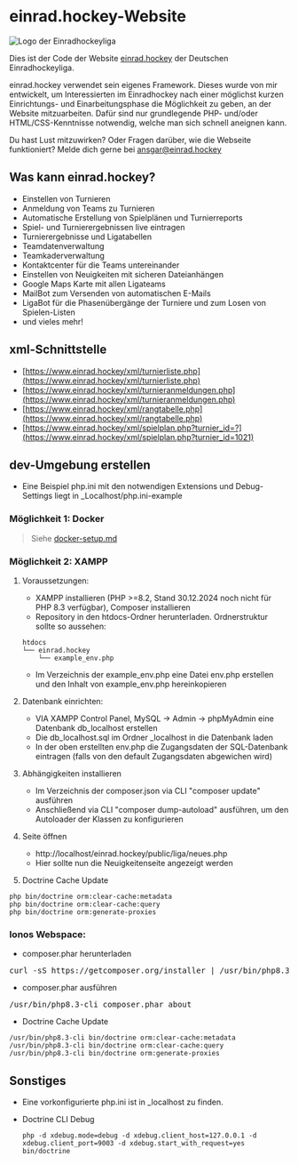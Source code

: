 # einrad.hockey-Website
![Logo der Einradhockeyliga](https://einrad.hockey/bilder/logo_lang_small.png)

Dies ist der Code der Website [einrad.hockey](https://einrad.hockey) der Deutschen Einradhockeyliga.

einrad.hockey verwendet sein eigenes Framework. Dieses wurde von mir entwickelt, um Interessierten im Einradhockey 
nach einer möglichst kurzen Einrichtungs- und Einarbeitungsphase die Möglichkeit zu geben, an der Website mitzuarbeiten. 
Dafür sind nur grundlegende PHP- und/oder HTML/CSS-Kenntnisse notwendig, welche man sich schnell aneignen kann.

Du hast Lust mitzuwirken? Oder Fragen darüber, wie die Webseite funktioniert? Melde dich gerne bei ansgar@einrad.hockey

## Was kann einrad.hockey?

* Einstellen von Turnieren 
* Anmeldung von Teams zu Turnieren
* Automatische Erstellung von Spielplänen und Turnierreports
* Spiel- und Turnierergebnissen live eintragen
* Turnierergebnisse und Ligatabellen
* Teamdatenverwaltung
* Teamkaderverwaltung
* Kontaktcenter für die Teams untereinander
* Einstellen von Neuigkeiten mit sicheren Dateianhängen
* Google Maps Karte mit allen Ligateams
* MailBot zum Versenden von automatischen E-Mails
* LigaBot für die Phasenübergänge der Turniere und zum Losen von Spielen-Listen
* und vieles mehr!

## xml-Schnittstelle

* [https://www.einrad.hockey/xml/turnierliste.php](https://www.einrad.hockey/xml/turnierliste.php)
* [https://www.einrad.hockey/xml/turnieranmeldungen.php](https://www.einrad.hockey/xml/turnieranmeldungen.php)
* [https://www.einrad.hockey/xml/rangtabelle.php](https://www.einrad.hockey/xml/rangtabelle.php)
* [https://www.einrad.hockey/xml/spielplan.php?turnier_id=?](https://www.einrad.hockey/xml/spielplan.php?turnier_id=1021)

## dev-Umgebung erstellen
* Eine Beispiel php.ini mit den notwendigen Extensions und Debug-Settings liegt in _Localhost/php.ini-example

### Möglichkeit 1: Docker
> Siehe [docker-setup.md](docker-setup.md)

### Möglichkeit 2: XAMPP
1. Voraussetzungen:
   * XAMPP installieren (PHP >=8.2, Stand 30.12.2024 noch nicht für PHP 8.3 verfügbar), Composer installieren
   * Repository in den htdocs-Ordner herunterladen. Ordnerstruktur sollte so aussehen: 
    ```
    htdocs
    └── einrad.hockey
        └── example_env.php
    ```
   * Im Verzeichnis der example_env.php eine Datei env.php erstellen und den Inhalt von example_env.php hereinkopieren

2. Datenbank einrichten:
   * VIA XAMPP Control Panel, MySQL -> Admin -> phpMyAdmin eine Datenbank db_localhost erstellen
   * Die db_localhost.sql im Ordner _localhost in die Datenbank laden
   * In der oben erstellten env.php die Zugangsdaten der SQL-Datenbank eintragen (falls von den default Zugangsdaten abgewichen wird)

3. Abhängigkeiten installieren
   * Im Verzeichnis der composer.json via CLI "composer update" ausführen
   * Anschließend via CLI "composer dump-autoload" ausführen, um den Autoloader der Klassen zu konfigurieren

4. Seite öffnen
   * http://localhost/einrad.hockey/public/liga/neues.php
   * Hier sollte nun die Neuigkeitenseite angezeigt werden

5. Doctrine Cache Update
```shell
php bin/doctrine orm:clear-cache:metadata
php bin/doctrine orm:clear-cache:query
php bin/doctrine orm:generate-proxies
```

### Ionos Webspace:
* composer.phar herunterladen
<pre>
curl -sS https://getcomposer.org/installer | /usr/bin/php8.3-cli
</pre>

* composer.phar ausführen
<pre>
/usr/bin/php8.3-cli composer.phar about
</pre>

* Doctrine Cache Update
```shell
/usr/bin/php8.3-cli bin/doctrine orm:clear-cache:metadata
/usr/bin/php8.3-cli bin/doctrine orm:clear-cache:query
/usr/bin/php8.3-cli bin/doctrine orm:generate-proxies
```

## Sonstiges
* Eine vorkonfigurierte php.ini ist in _localhost zu finden.

* Doctrine CLI Debug
   ```
   php -d xdebug.mode=debug -d xdebug.client_host=127.0.0.1 -d xdebug.client_port=9003 -d xdebug.start_with_request=yes bin/doctrine
   ```